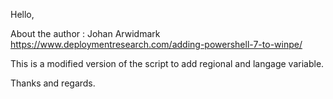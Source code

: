 Hello,

About the author : Johan Arwidmark
https://www.deploymentresearch.com/adding-powershell-7-to-winpe/

This is a modified version of the script to add regional and langage variable.

Thanks and regards.
